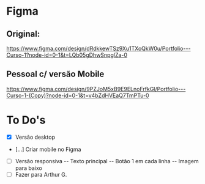 # Figma

## Original:

https://www.figma.com/design/dRdkkewTSz9Xu1TXoQkW0u/Portfolio---Curso-1?node-id=0-1&t=LQb05gDhwSnpglZa-0

## Pessoal c/ versão Mobile

https://www.figma.com/design/9PZJoM5xB9E9ELnoFrfkGl/Portfolio---Curso-1-(Copy)?node-id=0-1&t=v4bZdHVEaQ7TmPTu-0

# To Do's

- [x] Versão desktop
- [...] Criar mobile no Figma
- [ ] Versão responsiva
      -- Texto principal
      -- Botão 1 em cada linha
      -- Imagem para baixo
- [ ] Fazer para Arthur G.
